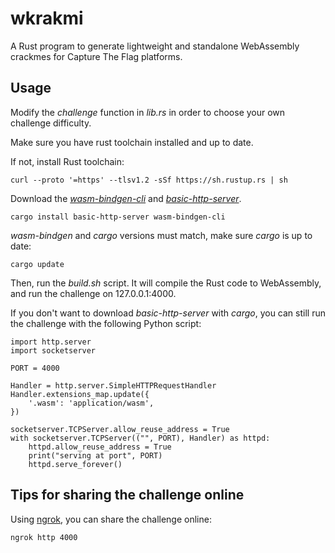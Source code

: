 # wkrakmi

A Rust program to generate lightweight and standalone WebAssembly crackmes for Capture The Flag platforms.


## Usage

Modify the *challenge* function in *lib.rs* in order to choose your own challenge difficulty.

Make sure you have rust toolchain installed and up to date.

If not, install Rust toolchain:

```
curl --proto '=https' --tlsv1.2 -sSf https://sh.rustup.rs | sh
```

Download the *[wasm-bindgen-cli](https://crates.io/crates/wasm-bindgen-cli)* and *[basic-http-server](https://crates.io/crates/basic-http-server)*.

```
cargo install basic-http-server wasm-bindgen-cli
```

*wasm-bindgen* and *cargo* versions must match, make sure *cargo* is up to date:

```
cargo update
```

Then, run the *build.sh* script. It will compile the Rust code to WebAssembly, and run the challenge on 127.0.0.1:4000.

If you don't want to download *basic-http-server* with *cargo*, you can still run the challenge with the following Python script:

```
import http.server
import socketserver

PORT = 4000

Handler = http.server.SimpleHTTPRequestHandler
Handler.extensions_map.update({
    '.wasm': 'application/wasm',
})

socketserver.TCPServer.allow_reuse_address = True
with socketserver.TCPServer(("", PORT), Handler) as httpd:
    httpd.allow_reuse_address = True
    print("serving at port", PORT)
    httpd.serve_forever()
```

## Tips for sharing the challenge online

Using [ngrok](https://ngrok.com/), you can share the challenge online:

```
ngrok http 4000
```
